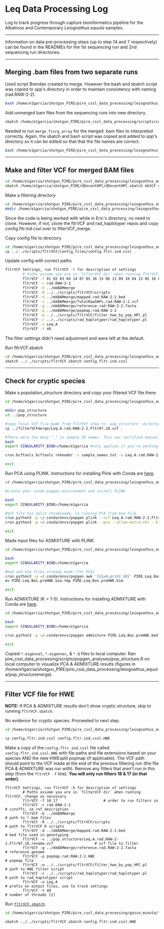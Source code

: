 # Leq Data Processing Log

Log to track progress through capture bioinformatics pipeline for the Albatross and Contemporary *Leiognathus equula* samples.

---

Information on data pre-processing steps (up to step 14 and 7 respectively) can be found in the READMEs for the 1st sequencing run and 2nd sequencing run directories.

---
## Merging .bam files from two separate runs

Used script Brendan created to merge. However the bash and sbatch script was copied to spp's directory in order to maintain consistency with naming (rad.RAW-2-2). 

```sh
bash /home/e1garcia/shotgun_PIRE/pire_cssl_data_processing/leiognathus_equula/runmerge_2runs_cssl_array.bash /home/e1garcia/shotgun_PIRE/pire_cssl_data_processing/leiognathus_equula/ Leq
```

Add unmerged bam files from the sequencing runs into new directory. 

```sh
sbatch /home/e1garcia/shotgun_PIRE/pire_cssl_data_processing/scripts/copyunmerged.sbatch /home/e1garcia/shotgun_PIRE/pire_cssl_data_processing/leiognathus_equula/ mergebams_run1run2/ mkBAMmerge
```

Needed to run `merge_fixrg_array` for the merged .bam files to interpreted correctly. Again, the sbatch and bash script was copied and added to spp's directory so it can be edited so that that the file names are correct.

```sh
bash /home/e1garcia/shotgun_PIRE/pire_cssl_data_processing/leiognathus_equula/merge_fixrg_array.bash /home/e1garcia/shotgun_PIRE/pire_cssl_data_processing/leiognathus_equula/mkBAMmerge
```

---

## Make and filter VCF for merged BAM files

```sh
cd /home/e1garcia/shotgun_PIRE/pire_cssl_data_processing/leiognathus_equula/mkBAMmerge/
sbatch /home/e1garcia/shotgun_PIRE/dDocentHPC/dDocentHPC.sbatch mkVCF config.6.rad 
```

Make a filtering directory

```sh
cd /home/e1garcia/shotgun_PIRE/pire_cssl_data_processing/leiognathus_equula/mkBAMmerge/
mkdir /home/e1garcia/shotgun_PIRE/pire_cssl_data_processing/leiognathus_equula/filterVCF
```

Since the code is being worked with while in Eric's directory, no need to clone. However, if not, clone the fltrVCF and rad_haplotyper repos and copy config.fltr.ind.cssl over to filterVCF_merge.

Copy config file to directory

```sh
cd /home/e1garcia/shotgun_PIRE/pire_cssl_data_processing/leiognathus_equula/filterVCF
cp ../../scripts/fltrVCF/config_files/config.fltr.ind.cssl .
```

Update config with correct paths

```sh
fltrVCF Settings, run fltrVCF -h for description of settings
        # Paths assume you are in `filterVCF dir` when running fltrVCF, change as necessary
        fltrVCF -f 01 02 03 04 14 07 05 16 15 06 11 09 10 04 13 05 16 07                     # order to run filters in
        fltrVCF -c rad.RAW-2-2                                                               # cutoffs, ie ref description
        fltrVCF -b ../mkBAMmerge                                                             # path to *.bam files
        fltrVCF -R ../../scripts/fltrVCF/scripts                                              # path to fltrVCF R scripts
        fltrVCF -d ../mkBAMmerge/mapped.rad.RAW-2-2.bed                                      # bed file used in genotyping
        fltrVCF -v ../mkBAMmerge/TotalRawSNPs.rad.RAW-2-2.vcf                                # vcf file to filter
        fltrVCF -g ../mkBAMmerge/reference.rad.RAW-2-2.fasta                                 # reference genome
        fltrVCF -p ../mkBAMmerge/popmap.rad.RAW-2-2                                          # popmap file
        fltrVCF -w ../../scripts/fltrVCF/filter_hwe_by_pop_HPC.pl                            # path to HWE filter script
        fltrVCF -r ../../scripts/rad_haplotyper/rad_haplotyper.pl                            # path to rad_haplotyper script
        fltrVCF -o Leq.A                                                                     # prefix on output files, use to track settings
        fltrVCF -t 40                                                                        # number of threads [1]
```
The filter settings didn't need adjustment and were left at the default.

Run fltrVCF.sbatch

```sh
cd /home/e1garcia/shotgun_PIRE/pire_cssl_data_processing/leiognathus_equula/filterVCF
sbatch ../../scripts/fltrVCF.sbatch config.fltr.ind.cssl 
```

---

## Check for cryptic species

Make a population_structure directory and copy your filtered VCF file there.

```sh
cd /home/e1garcia/shotgun_PIRE/pire_cssl_data_processing/leiognathus_equula/filterVCF

mkdir pop_structure
cd ../pop_structure

#copy final VCF file made from fltrVCF step to `pop_structure` directory
cp ../filterVCFmerge/Leq.A.rad.RAW-2-2.Fltr07.18.vcf .

#There were too many "_" in sample ID names. This was rectified manually by editing the VCF using nano as there was issues with bcftools reading the VCF file.
bash
export SINGULARITY_BIND=/home/e1garcia #only applies if you're working in Eric's directory

crun.bcftools bcftools reheader -s sample_names.txt -o Leq.A.rad.RAW-2-2.Fltr07.18.rename.vcf Leq.A.rad.RAW-2-2.Fltr07.18.vcf

exit
```

Run PCA using PLINK. Instructions for installing Plink with Conda are [here](https://github.com/philippinespire/pire_cssl_data_processing/blob/main/scripts/popgen_analyses/README.md).
```sh
cd /home/e1garcia/shotgun_PIRE/pire_cssl_data_processing/leiognathus_equula/pop_structure

#create your conda popgen environment and install PLINK

bash
export SINGULARITY_BIND=/home/e1garcia

#VCF file has split chromosome, so running PCA from bed file
crun.python3 -p ~/.conda/envs/popgen plink --vcf Leq.A.rad.RAW-2-2.Fltr07.18.rename.vcf --allow-extra-chr --make-bed --out PIRE.Leq.Bas.preHWE
crun.python3 -p ~/.conda/envs/popgen plink --pca --allow-extra-chr --bfile PIRE.Leq.Bas.preHWE --out PIRE.Leq.Bas.preHWE

exit
```

Made input files for ADMIXTURE with PLINK.
```sh
cd /home/e1garcia/shotgun_PIRE/pire_cssl_data_processing/leiognathus_equula/pop_structure

bash
export SINGULARITY_BIND=/home/e1garcia

#bed and bim files already made (for PCA)
crun.python3 -p ~/.conda/envs/popgen awk '{$1=0;print $0}' PIRE.Leq.Bas.preHWE.bim > PIRE.Leq.Bas.preHWE.bim.tmp
mv PIRE.Leq.Bas.preHWE.bim.tmp PIRE.Leq.Bas.preHWE.bim

exit
```

Run ADMIXTURE (K = 1-5). Instructions for installing ADMIXTURE with Conda are [here](https://github.com/philippinespire/pire_cssl_data_processing/blob/main/scripts/popgen_analyses/README.md).

```sh
cd /home/e1garcia/shotgun_PIRE/pire_cssl_data_processing/leiognathus_equula/pop_structure

bash
export SINGULARITY_BIND=/home/e1garcia

crun.python3 -p ~/.conda/envs/popgen admixture PIRE.Leq.Bas.preHWE.bed 1 --cv > PIRE.Leq.Bas.preHWE.log1.out #run from 1-5

exit
```

Copied `*.eigenval`, `*.eigenvec`, & `*.Q` files to local computer. Ran pire_cssl_data_processing/scripts/popgen_analyses/pop_structure.R on local computer to visualize PCA & ADMIXTURE results (figures in /home/e1garcia/shotgun_PIRE/pire_cssl_data_processing/leiognathus_equula/pop_structuremerge).

--- 

## Filter VCF file for HWE
**NOTE:** If PCA & ADMIXTURE results don't show cryptic structure, skip to running `fltrVCF.sbatch`.

No evidence for cryptic species. Proceeded to next step.

```sh
cd /home/e1garcia/shotgun_PIRE/pire_cssl_data_processing/leiognathus_equula/filterVCF

cp config.fltr.ind.cssl config.fltr.ind.cssl.HWE
```

Make a copy of the `config.fltr.ind.cssl` file called `config.fltr.ind.cssl.HWE` with file paths and file extensions based on your species AND the new HWEsplit popmap (if applicable). The VCF path should point to the VCF made at the end of the previous filtering run (the file PCA & ADMIXTURE was run with). Remove any filters that aren't run in this step (from the `fltrVCF -f` line). **You will only run filters 18 & 17 (in that order).**

```
fltrVCF Settings, run fltrVCF -h for description of settings
        # Paths assume you are in `filterVCF dir` when running fltrVCF, change as necessary
        fltrVCF -f 18 17                     # order to run filters in
        fltrVCF -c rad.RAW-2-2                                                               # cutoffs, ie ref description
        fltrVCF -b ../mkBAMmerge                                                             # path to *.bam files
        fltrVCF -R ../../scripts/fltrVCF/scripts                                             # path to fltrVCF R scripts
        fltrVCF -d ../mkBAMmerge/mapped.rad.RAW-2-2.bed                                      # bed file used in genotyping
        fltrVCF -v ../pop_structure/Leq.A.rad.RAW-2-2.Fltr07.18.rename.vcf                   # vcf file to filter
        fltrVCF -g ../mkBAMmerge/reference.rad.RAW-2-2.fasta                                 # reference genome
        fltrVCF -p popmap.rad.RAW-2-2.HWE                                                    # popmap file
        fltrVCF -w ../../scripts/fltrVCF/filter_hwe_by_pop_HPC.pl                            # path to HWE filter script
        fltrVCF -r ../../scripts/rad_haplotyper/rad_haplotyper.pl                            # path to rad_haplotyper script
        fltrVCF -o Leq.A                                                                     # prefix on output files, use to track settings
        fltrVCF -t 40                                                                        # number of threads [1]
```
Run [`fltrVCF.sbatch`](https://github.com/philippinespire/pire_cssl_data_processing/blob/main/scripts/fltrVCF.sbatch).

```sh
cd /home/e1garcia/shotgun_PIRE/pire_cssl_data_processing/gazza_minuta/filterVCF_merge/filterVCF_merge

sbatch ../../scripts/fltrVCF.sbatch config.fltr.ind.cssl.HWE 
```
